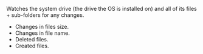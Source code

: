 Watches the system drive (the drive the OS is installed on) and all of its files + sub-folders for any changes.
- Changes in files size.
- Changes in file name.
- Deleted files.
- Created files.
